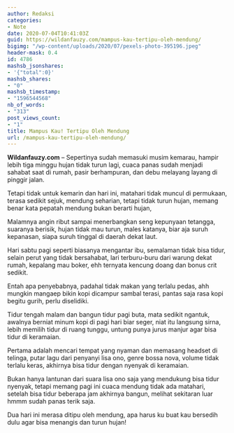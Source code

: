 ```yaml
---
author: Redaksi
categories:
- Note
date: 2020-07-04T10:41:03Z
guid: https://wildanfauzy.com/mampus-kau-tertipu-oleh-mendung/
bigimg: "/wp-content/uploads/2020/07/pexels-photo-395196.jpeg"
header-mask: 0.4
id: 4786
mashsb_jsonshares:
- '{"total":0}'
mashsb_shares:
- "0"
mashsb_timestamp:
- "1596544568"
nb_of_words:
- "313"
post_views_count:
- "1"
title: Mampus Kau! Tertipu Oleh Mendung
url: /mampus-kau-tertipu-oleh-mendung/
---
```


**Wildanfauzy.com** &#8211; Sepertinya sudah memasuki musim kemarau, hampir lebih tiga minggu hujan tidak turun lagi, cuaca panas sudah menjadi sahabat saat di rumah, pasir berhampuran, dan debu melayang layang di pinggir jalan.

Tetapi tidak untuk kemarin dan hari ini, matahari tidak muncul di permukaan, terasa sedikit sejuk, mendung seharian, tetapi tidak turun hujan, memang benar kata pepatah mendung bukan berarti hujan,

Malamnya angin ribut sampai menerbangkan seng kepunyaan tetangga, suaranya berisik, hujan tidak mau turun, males katanya, biar aja suruh kepanasan, siapa suruh tinggal di daerah dekat laut.

Hari sabtu pagi seperti biasanya mengantar ibu, semalaman tidak bisa tidur, selain perut yang tidak bersahabat, lari terburu-buru dari warung dekat rumah, kepalang mau boker, ehh ternyata kencung doang dan bonus crit sedikit.

Entah apa penyebabnya, padahal tidak makan yang terlalu pedas, ahh mungkin mangaep bikin kopi dicampur sambal terasi, pantas saja rasa kopi begitu gurih, perlu diselidiki.

Tidur tengah malam dan bangun tidur pagi buta, mata sedikit ngantuk, awalnya berniat minum kopi di pagi hari biar seger, niat itu langsung sirna, lebih memilih tidur di ruang tunggu, untung punya jurus manjur agar bisa tidur di keramaian.

Pertama adalah mencari tempat yang nyaman dan memasang headset di telinga, putar lagu dari penyanyi lisa ono, genre bossa nova, volume tidak terlalu keras, akhirnya bisa tidur dengan nyenyak di keramaian.

Bukan hanya lantunan dari suara lisa ono saja yang mendukung bisa tidur nyenyak, tetapi memang pagi ini cuaca mendung tidak ada matahari, setelah bisa tidur beberapa jam akhirnya bangun, melihat sekitaran luar hmmm sudah panas terik saja.

Dua hari ini merasa ditipu oleh mendung, apa harus ku buat kau bersedih dulu agar bisa menangis dan turun hujan!